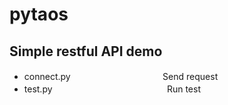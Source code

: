 # pytaos

## Simple restful API demo

- connect.py 　 　 　 　 　 　 　 　    Send request
- test.py  　 　 　 　 　 　 　 　 　 　 Run test